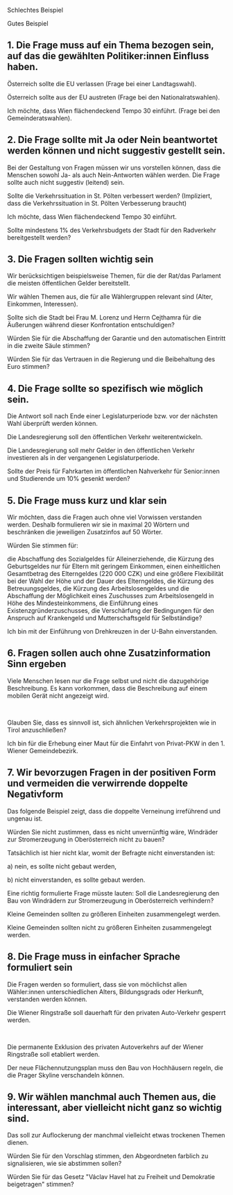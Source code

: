 <script setup>
import IconBadge from '@/components/design-system/icons/IconBadge.vue'
import StackComponent from '@/components/design-system/layout/StackComponent.vue';

import {
  vkiLogoInFavour,
  vkiLogoAgainst,
} from '@/components/design-system/icons';
import { useI18n } from 'vue-i18n';

const { t, locale } = useI18n();
</script>

<StackComponent spacing="extra-small">

<IconBadge :icon="vkiLogoAgainst" :background-color="'white'" :color="'rgb(var(--color-secondary-fg))'" /> Schlechtes Beispiel

<IconBadge :icon="vkiLogoInFavour" :background-color="'white'" :color="'rgb(var(--color-primary-fg))'" /> Gutes Beispiel

</StackComponent>

## 1. Die Frage muss auf ein Thema bezogen sein, auf das die gewählten Politiker:innen Einfluss haben.

<StackComponent spacing="extra-small">

<IconBadge :icon="vkiLogoAgainst" :background-color="'white'" :color="'rgb(var(--color-secondary-fg))'" /> Österreich sollte die EU verlassen (Frage bei einer Landtagswahl).

<IconBadge :icon="vkiLogoInFavour" :background-color="'white'" :color="'rgb(var(--color-primary-fg))'" /> Österreich sollte aus der EU austreten (Frage bei den Nationalratswahlen).

<IconBadge :icon="vkiLogoInFavour" :background-color="'white'" :color="'rgb(var(--color-primary-fg))'" /> Ich möchte, dass Wien flächendeckend Tempo 30 einführt. (Frage bei den Gemeinderatswahlen).

</StackComponent>

## 2. Die Frage sollte mit Ja oder Nein beantwortet werden können und nicht suggestiv gestellt sein.

Bei der Gestaltung von Fragen müssen wir uns vorstellen können, dass die Menschen sowohl Ja- als auch Nein-Antworten wählen werden. Die Frage sollte auch nicht suggestiv (leitend) sein.

<StackComponent spacing="extra-small">

<IconBadge :icon="vkiLogoAgainst" :background-color="'white'" :color="'rgb(var(--color-secondary-fg))'" /> Sollte die Verkehrssituation in St. Pölten verbessert werden? (Impliziert, dass die Verkehrssituation in St. Pölten Verbesserung braucht)

<IconBadge :icon="vkiLogoInFavour" :background-color="'white'" :color="'rgb(var(--color-secondary-fg))'" /> Ich möchte, dass Wien flächendeckend Tempo 30 einführt.

<IconBadge :icon="vkiLogoInFavour" :background-color="'white'" :color="'rgb(var(--color-primary-fg))'" /> Sollte mindestens 1% des Verkehrsbudgets der Stadt für den Radverkehr bereitgestellt werden?

</StackComponent>

## 3. Die Fragen sollten wichtig sein

Wir berücksichtigen beispielsweise Themen, für die der Rat/das Parlament die meisten öffentlichen Gelder bereitstellt. 

Wir wählen Themen aus, die für alle Wählergruppen relevant sind (Alter, Einkommen, Interessen).

<StackComponent spacing="extra-small">

<IconBadge :icon="vkiLogoAgainst" :background-color="'white'" :color="'rgb(var(--color-secondary-fg))'" /> Sollte sich die Stadt bei Frau M. Lorenz und Herrn Cejthamra für die Äußerungen während dieser Konfrontation entschuldigen?

<IconBadge :icon="vkiLogoInFavour" :background-color="'white'" :color="'rgb(var(--color-primary-fg))'" /> Würden Sie für die Abschaffung der Garantie und den automatischen Eintritt in die zweite Säule stimmen?

<IconBadge :icon="vkiLogoInFavour" :background-color="'white'" :color="'rgb(var(--color-primary-fg))'" /> Würden Sie für das Vertrauen in die Regierung und die Beibehaltung des Euro stimmen?

</StackComponent>

## 4. Die Frage sollte so spezifisch wie möglich sein.

Die Antwort soll nach Ende einer Legislaturperiode bzw. vor der nächsten Wahl überprüft werden können.

<StackComponent spacing="extra-small">

<IconBadge :icon="vkiLogoAgainst" :background-color="'white'" :color="'rgb(var(--color-secondary-fg))'" /> Die Landesregierung soll den öffentlichen Verkehr weiterentwickeln.

<IconBadge :icon="vkiLogoAgainst" :background-color="'white'" :color="'rgb(var(--color-secondary-fg))'" /> Die Landesregierung soll mehr Gelder in den öffentlichen Verkehr investieren als in der vergangenen Legislaturperiode.

<IconBadge :icon="vkiLogoInFavour" :background-color="'white'" :color="'rgb(var(--color-primary-fg))'" /> Sollte der Preis für Fahrkarten im öffentlichen Nahverkehr für Senior:innen und Studierende um 10% gesenkt werden?

</StackComponent>

## 5. Die Frage muss kurz und klar sein

Wir möchten, dass die Fragen auch ohne viel Vorwissen verstanden werden. Deshalb formulieren wir sie in maximal 20 Wörtern und beschränken die jeweiligen Zusatzinfos auf 50 Wörter.

<StackComponent spacing="extra-small">

<IconBadge :icon="vkiLogoAgainst" :background-color="'white'" :color="'rgb(var(--color-secondary-fg))'" /> Würden Sie stimmen für:

die Abschaffung des Sozialgeldes für Alleinerziehende, die Kürzung des Geburtsgeldes nur für Eltern mit geringem Einkommen, einen einheitlichen Gesamtbetrag des Elterngeldes (220 000 CZK) und eine größere Flexibilität bei der Wahl der Höhe und der Dauer des Elterngeldes, die Kürzung des Betreuungsgeldes, die Kürzung des Arbeitslosengeldes und die Abschaffung der Möglichkeit eines Zuschusses zum Arbeitslosengeld in Höhe des Mindesteinkommens, die Einführung eines Existenzgründerzuschusses, die Verschärfung der Bedingungen für den Anspruch auf Krankengeld und Mutterschaftsgeld für Selbständige?

<IconBadge :icon="vkiLogoInFavour" :background-color="'white'" :color="'rgb(var(--color-primary-fg))'" /> Ich bin mit der Einführung von Drehkreuzen in der U-Bahn einverstanden.

</StackComponent>

## 6. Fragen sollen auch ohne Zusatzinformation Sinn ergeben

Viele Menschen lesen nur die Frage selbst und nicht die dazugehörige Beschreibung. Es kann vorkommen, dass die Beschreibung auf einem mobilen Gerät nicht angezeigt wird.

<br />

<StackComponent spacing="extra-small">

<IconBadge :icon="vkiLogoAgainst" :background-color="'white'" :color="'rgb(var(--color-secondary-fg))'" /> Glauben Sie, dass es sinnvoll ist, sich ähnlichen Verkehrsprojekten wie in Tirol anzuschließen?

<IconBadge :icon="vkiLogoInFavour" :background-color="'white'" :color="'rgb(var(--color-primary-fg))'" /> Ich bin für die Erhebung einer Maut für die Einfahrt von Privat-PKW in den 1. Wiener Gemeindebezirk.

</StackComponent>

## 7. Wir bevorzugen Fragen in der positiven Form und vermeiden die verwirrende doppelte Negativform

Das folgende Beispiel zeigt, dass die doppelte Verneinung irreführend und ungenau ist.
<br />

<IconBadge :icon="vkiLogoAgainst" :background-color="'white'" :color="'rgb(var(--color-secondary-fg))'" /> Würden Sie nicht zustimmen, dass es nicht unvernünftig wäre, Windräder zur Stromerzeugung in Oberösterreich nicht zu bauen?

Tatsächlich ist hier nicht klar, womit der Befragte nicht einverstanden ist:

a) nein, es sollte nicht gebaut werden,

b) nicht einverstanden, es sollte gebaut werden.

Eine richtig formulierte Frage müsste lauten: Soll die Landesregierung den Bau von Windrädern zur Stromerzeugung in Oberösterreich verhindern?

<IconBadge :icon="vkiLogoInFavour" :background-color="'white'" :color="'rgb(var(--color-primary-fg))'" /> Kleine Gemeinden sollten zu größeren Einheiten zusammengelegt werden.

Kleine Gemeinden sollten nicht zu größeren Einheiten zusammengelegt werden.

## 8. Die Frage muss in einfacher Sprache formuliert sein

Die Fragen werden so formuliert, dass sie von möchlichst allen Wähler:innen unterschiedlichen Alters, Bildungsgrads oder Herkunft, verstanden werden können.

<IconBadge :icon="vkiLogoInFavour" :background-color="'white'" :color="'rgb(var(--color-primary-fg))'" /> Die Wiener Ringstraße soll dauerhaft für den privaten Auto-Verkehr gesperrt werden.

<br />

<IconBadge :icon="vkiLogoAgainst" :background-color="'white'" :color="'rgb(var(--color-secondary-fg))'" /> Die permanente Exklusion des privaten Autoverkehrs auf der Wiener Ringstraße soll etabliert werden.

<IconBadge :icon="vkiLogoInFavour" :background-color="'white'" :color="'rgb(var(--color-primary-fg))'" /> Der neue Flächennutzungsplan muss den Bau von Hochhäusern regeln, die die Prager Skyline verschandeln können.

## 9. Wir wählen manchmal auch Themen aus, die interessant, aber vielleicht nicht ganz so wichtig sind.

Das soll zur Auflockerung der manchmal vielleicht etwas trockenen Themen dienen.

<StackComponent spacing="extra-small">

<IconBadge :icon="vkiLogoInFavour" :background-color="'white'" :color="'rgb(var(--color-primary-fg))'" /> Würden Sie für den Vorschlag stimmen, den Abgeordneten farblich zu signalisieren, wie sie abstimmen sollen?

<IconBadge :icon="vkiLogoInFavour" :background-color="'white'" :color="'rgb(var(--color-primary-fg))'" /> Würden Sie für das Gesetz "Václav Havel hat zu Freiheit und Demokratie beigetragen" stimmen?

</StackComponent>
